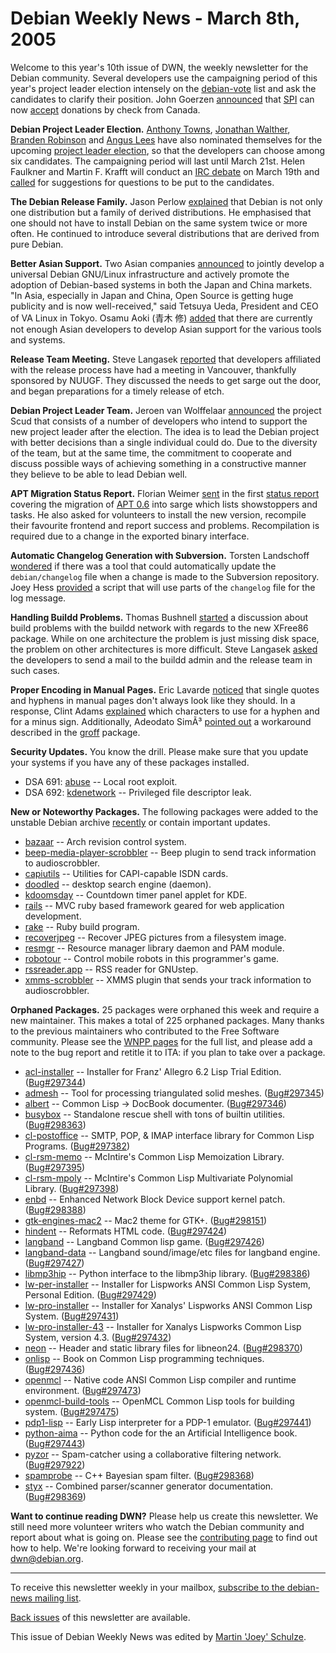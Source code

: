 
Debian Weekly News - March 8th, 2005
====================================


Welcome to this year's 10th issue of DWN, the weekly newsletter for the
Debian community. Several developers use the campaigning period of this
year's project leader election intensely on the [debian-vote](https://lists.debian.org/debian-vote/) list and ask the
candidates to clarify their position. John Goerzen [announced](https://lists.debian.org/debian-devel-announce/2005/03/msg00000.html) that [SPI](https://www.spi-inc.org/) can now [accept](https://www.spi-inc.org/news/2005/20050218) donations by check
from Canada.


**Debian Project Leader Election.** [Anthony
Towns](https://lists.debian.org/debian-vote/2005/02/msg00119.html), [Jonathan
Walther](https://lists.debian.org/debian-vote/2005/02/msg00121.html), [Branden
Robinson](https://lists.debian.org/debian-vote/2005/02/msg00123.html) and [Angus
Lees](https://lists.debian.org/debian-vote/2005/02/msg00114.html) have also nominated themselves for the upcoming [project leader election](https://www.debian.org/vote/2005/vote_001), so that the
developers can choose among six candidates. The campaigning period
will last until March 21st. Helen Faulkner and
Martin F. Krafft will conduct an [IRC
debate](https://lists.debian.org/debian-vote/2005/03/msg00071.html) on March 19th and [called](https://lists.debian.org/debian-vote/2005/02/msg00130.html)
for suggestions for questions to be put to the candidates.


**The Debian Release Family.** Jason Perlow [explained](http://www.linuxmagazine.com/content/view/45/115/) that
Debian is not only one distribution but a family of derived distributions. He
emphasised that one should not have to install Debian on the same system twice
or more often. He continued to introduce several distributions that are
derived from pure Debian.


**Better Asian Support.** Two Asian companies [announced](http://www.valinux.co.jp/en/newsroom/2005/0301/01/) to
jointly develop a universal Debian GNU/Linux infrastructure and actively
promote the adoption of Debian-based systems in both the Japan and China
markets. "In Asia, especially in Japan and China, Open Source is getting huge
publicity and is now well-received," said Tetsuya Ueda, President and CEO of
VA Linux in Tokyo. Osamu Aoki (青木 修)
 [added](https://lists.debian.org/debian-project/2005/03/msg00013.html)
that there are currently not enough Asian developers to develop Asian support
for the various tools and systems.


**Release Team Meeting.** Steve Langasek [reported](https://lists.debian.org/debian-project/2005/03/msg00015.html) that developers affiliated with the release process have had a
meeting in Vancouver, thankfully sponsored by NUUGF. They discussed the needs
to get sarge out the door, and began preparations for a timely release of
etch.


**Debian Project Leader Team.** Jeroen van Wolffelaar [announced](https://lists.debian.org/debian-project/2005/03/msg00035.html) the project Scud that consists of a number of developers who
intend to support the new project leader after the election. The idea is to
lead the Debian project with better decisions than a single individual could
do. Due to the diversity of the team, but at the same time, the commitment to
cooperate and discuss possible ways of achieving something in a constructive
manner they believe to be able to lead Debian well.


**APT Migration Status Report.** Florian Weimer [sent](https://lists.debian.org/debian-devel/2005/02/msg00969.html) in
the first [status
report](http://www.enyo.de/fw/software/apt-secure/) covering the migration of [APT 0.6](https://packages.debian.org/experimental/base/apt) into sarge
which lists showstoppers and tasks. He also asked for volunteers to install
the new version, recompile their favourite frontend and report success and
problems. Recompilation is required due to a change in the exported binary
interface.


**Automatic Changelog Generation with Subversion.** Torsten
Landschoff [wondered](https://lists.debian.org/debian-devel/2005/02/msg01181.html)
if there was a tool that could automatically update the `debian/changelog` file when a change is made to the Subversion
repository. Joey Hess [provided](https://lists.debian.org/debian-devel/2005/02/msg01258.html)
a script that will use parts of the `changelog` file for the log
message.


**Handling Buildd Problems.** Thomas Bushnell [started](https://lists.debian.org/debian-devel/2005/02/msg01198.html)
a discussion about build problems with the buildd network with regards to the
new XFree86 package. While on one architecture the problem is just missing
disk space, the problem on other architectures is more difficult. Steve
Langasek [asked](https://lists.debian.org/debian-devel/2005/02/msg01260.html)
the developers to send a mail to the buildd admin and the release team in such
cases.


**Proper Encoding in Manual Pages.** Eric Lavarde [noticed](https://lists.debian.org/debian-devel/2005/02/msg01320.html)
that single quotes and hyphens in manual pages don't always look like they
should. In a response, Clint Adams [explained](https://lists.debian.org/debian-devel/2005/02/msg01321.html)
which characters to use for a hyphen and for a minus sign. Additionally,
Adeodato SimÃ³ [pointed
out](https://lists.debian.org/debian-devel/2005/02/msg01322.html) a workaround described in the [groff](https://packages.debian.org/groff) package.


**Security Updates.** You know the drill. Please make sure
that you update your systems if you have any of these packages installed.


* DSA 691: [abuse](https://www.debian.org/security/2005/dsa-691) --
 Local root exploit.
* DSA 692: [kdenetwork](https://www.debian.org/security/2005/dsa-692) --
 Privileged file descriptor leak.


**New or Noteworthy Packages.** The following packages were
added to the unstable Debian archive [recently](https://packages.debian.org/unstable/newpkg_main) or contain
important updates.


* [bazaar](https://packages.debian.org/unstable/devel/bazaar)
 -- Arch revision control system.
* [beep-media-player-scrobbler](https://packages.debian.org/unstable/sound/beep-media-player-scrobbler)
 -- Beep plugin to send track information to audioscrobbler.
* [capiutils](https://packages.debian.org/unstable/net/capiutils)
 -- Utilities for CAPI-capable ISDN cards.
* [doodled](https://packages.debian.org/unstable/utils/doodled)
 -- desktop search engine (daemon).
* [kdoomsday](https://packages.debian.org/unstable/kde/kdoomsday)
 -- Countdown timer panel applet for KDE.
* [rails](https://packages.debian.org/unstable/web/rails)
 -- MVC ruby based framework geared for web application development.
* [rake](https://packages.debian.org/unstable/devel/rake)
 -- Ruby build program.
* [recoverjpeg](https://packages.debian.org/unstable/graphics/recoverjpeg)
 -- Recover JPEG pictures from a filesystem image.
* [resmgr](https://packages.debian.org/unstable/admin/resmgr)
 -- Resource manager library daemon and PAM module.
* [robotour](https://packages.debian.org/unstable/games/robotour)
 -- Control mobile robots in this programmer's game.
* [rssreader.app](https://packages.debian.org/unstable/net/rssreader.app)
 -- RSS reader for GNUstep.
* [xmms-scrobbler](https://packages.debian.org/unstable/sound/xmms-scrobbler)
 -- XMMS plugin that sends your track information to audioscrobbler.


**Orphaned Packages.** 25 packages were orphaned this week and
require a new maintainer. This makes a total of 225 orphaned packages. Many
thanks to the previous maintainers who contributed to the Free Software
community. Please see the [WNPP pages](https://www.debian.org/devel/wnpp/) for
the full list, and please add a note to the bug report and retitle it to ITA:
if you plan to take over a package.


* [acl-installer](https://packages.debian.org/unstable/devel/acl-installer)
 -- Installer for Franz' Allegro 6.2 Lisp Trial Edition.
 ([Bug#297344](https://bugs.debian.org/297344))
* [admesh](https://packages.debian.org/unstable/math/admesh)
 -- Tool for processing triangulated solid meshes.
 ([Bug#297345](https://bugs.debian.org/297345))
* [albert](https://packages.debian.org/unstable/devel/albert)
 -- Common Lisp -> DocBook documenter.
 ([Bug#297346](https://bugs.debian.org/297346))
* [busybox](https://packages.debian.org/unstable/utils/busybox)
 -- Standalone rescue shell with tons of builtin utilities.
 ([Bug#298363](https://bugs.debian.org/298363))
* [cl-postoffice](https://packages.debian.org/unstable/devel/cl-postoffice)
 -- SMTP, POP, & IMAP interface library for Common Lisp Programs.
 ([Bug#297382](https://bugs.debian.org/297382))
* [cl-rsm-memo](https://packages.debian.org/unstable/devel/cl-rsm-memo)
 -- McIntire's Common Lisp Memoization Library.
 ([Bug#297395](https://bugs.debian.org/297395))
* [cl-rsm-mpoly](https://packages.debian.org/unstable/devel/cl-rsm-mpoly)
 -- McIntire's Common Lisp Multivariate Polynomial Library.
 ([Bug#297398](https://bugs.debian.org/297398))
* [enbd](https://packages.debian.org/unstable/net/enbd)
 -- Enhanced Network Block Device support kernel patch.
 ([Bug#298388](https://bugs.debian.org/298388))
* [gtk-engines-mac2](https://packages.debian.org/unstable/graphics/gtk-engines-mac2)
 -- Mac2 theme for GTK+.
 ([Bug#298151](https://bugs.debian.org/298151))
* [hindent](https://packages.debian.org/unstable/web/hindent)
 -- Reformats HTML code.
 ([Bug#297424](https://bugs.debian.org/297424))
* [langband](https://packages.debian.org/unstable/games/langband-engine)
 -- Langband Common lisp game.
 ([Bug#297426](https://bugs.debian.org/297426))
* [langband-data](https://packages.debian.org/unstable/games/langband-data)
 -- Langband sound/image/etc files for langband engine.
 ([Bug#297427](https://bugs.debian.org/297427))
* [libmp3hip](https://packages.debian.org/unstable/libs/libmp3hip0)
 -- Python interface to the libmp3hip library.
 ([Bug#298386](https://bugs.debian.org/298386))
* [lw-per-installer](https://packages.debian.org/unstable/devel/lw-per-installer)
 -- Installer for Lispworks ANSI Common Lisp System, Personal Edition.
 ([Bug#297429](https://bugs.debian.org/297429))
* [lw-pro-installer](https://packages.debian.org/unstable/devel/lw-pro-installer)
 -- Installer for Xanalys' Lispworks ANSI Common Lisp System.
 ([Bug#297431](https://bugs.debian.org/297431))
* [lw-pro-installer-43](https://packages.debian.org/unstable/devel/lw-pro-installer-43)
 -- Installer for Xanalys Lispworks Common Lisp System, version 4.3.
 ([Bug#297432](https://bugs.debian.org/297432))
* [neon](https://packages.debian.org/unstable/libs/libneon24)
 -- Header and static library files for libneon24.
 ([Bug#298370](https://bugs.debian.org/298370))
* [onlisp](https://packages.debian.org/unstable/devel/onlisp-code)
 -- Book on Common Lisp programming techniques.
 ([Bug#297436](https://bugs.debian.org/297436))
* [openmcl](https://packages.debian.org/unstable/devel/openmcl)
 -- Native code ANSI Common Lisp compiler and runtime environment.
 ([Bug#297473](https://bugs.debian.org/297473))
* [openmcl-build-tools](https://packages.debian.org/unstable/devel/openmcl-build-tools)
 -- OpenMCL Common Lisp tools for building system.
 ([Bug#297475](https://bugs.debian.org/297475))
* [pdp1-lisp](https://packages.debian.org/unstable/otherosfs/pdp1-lisp)
 -- Early Lisp interpreter for a PDP-1 emulator.
 ([Bug#297441](https://bugs.debian.org/297441))
* [python-aima](https://packages.debian.org/unstable/python/python-aima)
 -- Python code for the an Artificial Intelligence book.
 ([Bug#297443](https://bugs.debian.org/297443))
* [pyzor](https://packages.debian.org/unstable/mail/pyzor)
 -- Spam-catcher using a collaborative filtering network.
 ([Bug#297922](https://bugs.debian.org/297922))
* [spamprobe](https://packages.debian.org/unstable/mail/spamprobe)
 -- C++ Bayesian spam filter.
 ([Bug#298368](https://bugs.debian.org/298368))
* [styx](https://packages.debian.org/unstable/devel/styx)
 -- Combined parser/scanner generator documentation.
 ([Bug#298369](https://bugs.debian.org/298369))


**Want to continue reading DWN?** Please help us create this
newsletter. We still need more volunteer writers who watch the Debian
community and report about what is going on. Please see the [contributing page](https://www.debian.org/News/weekly/contributing) to find out how
to help. We're looking forward to receiving your mail at [dwn@debian.org](mailto:dwn@debian.org).




---



 To receive this newsletter weekly in your mailbox, [subscribe to the debian-news mailing list](https://lists.debian.org/debian-news/).



[Back issues](https://www.debian.org/News/weekly/) of this newsletter are available.



This issue of Debian Weekly News was edited by [Martin 'Joey' Schulze](mailto:dwn@debian.org).




